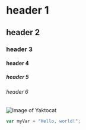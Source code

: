 # header 1
## header 2
### header 3
#### header 4
##### header 5
###### header 6

![Image of Yaktocat](https://octodex.github.com/images/yaktocat.png)

``` javascript
var myVar = "Hello, world!";
```

